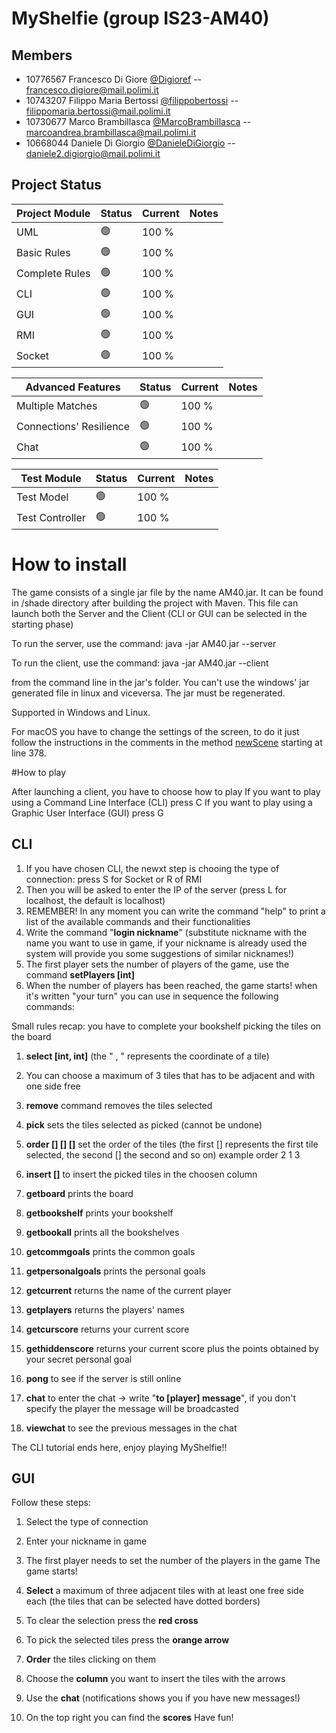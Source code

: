 # MyShelfie (group IS23-AM40)
## Members 
- 10776567 Francesco Di Giore [@Digioref](https://github.com/Digioref) -- 
  francesco.digiore@mail.polimi.it
- 10743207 Filippo Maria Bertossi [@filippobertossi](https://github.com/filippobertossi) -- 
  filippomaria.bertossi@mail.polimi.it
- 10730677 Marco Brambillasca [@MarcoBrambillasca](https://github.com/MarcoBrambillasca) -- 
  marcoandrea.brambillasca@mail.polimi.it
- 10668044 Daniele Di Giorgio [@DanieleDiGiorgio](https://github.com/DanieleDiGiorgio) -- 
  daniele2.digiorgio@mail.polimi.it

## Project Status

| Project Module | Status | Current | Notes |
| -------------- | ------ | ------- | ------- |
| UML | 🟢 | 100 % |
| Basic Rules | 🟢 | 100 % |
| Complete Rules | 🟢 | 100 % |
| CLI | 🟢 | 100 % |
| GUI | 🟢 | 100 % |
| RMI | 🟢 | 100 % |
| Socket | 🟢 | 100 % |

| Advanced Features | Status | Current | Notes |
| -------------- | ------ | ------- | ------- |
| Multiple Matches | 🟢 | 100 % |
| Connections' Resilience | 🟢 | 100 % |
| Chat | 🟢 | 100 % |

| Test Module | Status | Current | Notes |
| -------------- | ------ | ------- | ------- |
| Test Model | 🟢 | 100 % |
| Test Controller | 🟢 | 100 % |

# How to install

The game consists of a single jar file by the name AM40.jar. It can be found in /shade directory after building the project with Maven.
This file can launch both the Server and the Client (CLI or GUI can be selected in the starting phase)

To run the server, use the command:
java -jar AM40.jar --server

To run the client, use the command:
java -jar AM40.jar --client

from the command line in the jar's folder. 
You can't use the windows' jar generated file in linux and viceversa. The jar must be regenerated.

Supported in Windows and Linux.

For macOS you have to change the settings of the screen, to do it just follow the instructions in the comments in the method [newScene](https://github.com/Digioref/IS23-AM40/blob/main/src/main/java/it/polimi/ingsw/am40/GUI/Viewer.java) starting at line 378.


#How to play

After launching a client, you have to choose how to play
If you want to play using a Command Line Interface (CLI) press C
If you want to play using a Graphic User Interface (GUI) press G

## CLI
1. If you have chosen CLI, the newxt step is chooing the type of connection: press S for Socket or R of RMI
2. Then you will be asked to enter the IP of the server (press L for localhost, the default is localhost)
3. REMEMBER! In any moment you can write the command "help" to print a list of the available commands and their functionalities
4. Write the command "**login nickname**" (substitute nickname with the name you want to use in game, if your nickname is already used the system will provide you some suggestions of similar nicknames!)
5. The first player sets the number of players of the game, use the command **setPlayers [int]**
6. When the number of players has been reached, the game starts! when it's written "your turn" you can use in sequence the following commands:

Small rules recap: you have to complete your bookshelf picking the tiles on the board
1. **select [int, int]** (the " , " represents the coordinate of a tile)
2. You can choose a maximum of 3 tiles that has to be adjacent and with one side free
3. **remove** command removes the tiles selected
4. **pick** sets the tiles selected as picked (cannot be undone)
5. **order [] [] []** set the order of the tiles (the first [] represents the first tile selected, the second [] the second and so on) example order 2 1 3
6. **insert []** to insert the picked tiles in the choosen column 

6. **getboard** prints the board
7. **getbookshelf** prints your bookshelf
8. **getbookall** prints all the bookshelves

9. **getcommgoals** prints the common goals
10. **getpersonalgoals** prints the personal goals

11. **getcurrent** returns the name of the current player
12. **getplayers** returns the players' names

13. **getcurscore** returns your current score
14. **gethiddenscore** returns your current score plus the points obtained by your secret personal goal

15. **pong** to see if the server is still online
16. **chat** to enter the chat -> write "**to [player] message**", if you don't specify the player the message will be broadcasted
17. **viewchat** to see the previous messages in the chat

The CLI tutorial ends here, enjoy playing MyShelfie!!

## GUI
Follow these steps:

1. Select the type of connection
2. Enter your nickname in game
3. The first player needs to set the number of the players in the game
The game starts!

1. **Select** a maximum of three adjacent tiles with at least one free side each (the tiles that can be selected have dotted borders)
2. To clear the selection press the **red cross**
3. To pick the selected tiles press the **orange arrow**
4. **Order** the tiles clicking on them
5. Choose the **column** you want to insert the tiles with the arrows
6. Use the **chat** (notifications shows you if you have new messages!)
7. On the top right you can find the **scores**
Have fun!

